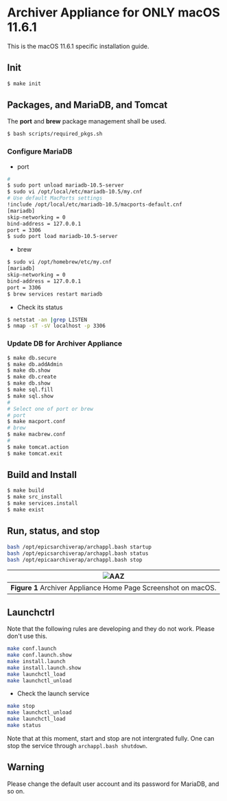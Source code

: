 # Archiver Appliance for ONLY macOS 11.6.1

This is the macOS 11.6.1 specific installation guide.  

## Init

```bash
$ make init
```

## Packages, and MariaDB, and Tomcat

The **port** and **brew** package management shall be used. 

```bash
$ bash scripts/required_pkgs.sh
```

### Configure MariaDB

* port

```bash
#
$ sudo port unload mariadb-10.5-server
$ sudo vi /opt/local/etc/mariadb-10.5/my.cnf
# Use default MacPorts settings
!include /opt/local/etc/mariadb-10.5/macports-default.cnf
[mariadb]
skip-networking = 0
bind-address = 127.0.0.1
port = 3306
$ sudo port load mariadb-10.5-server
```

* brew

```bash
$ sudo vi /opt/homebrew/etc/my.cnf
[mariadb]
skip-networking = 0
bind-address = 127.0.0.1
port = 3306
$ brew services restart mariadb
```
* Check its status

```bash
$ netstat -an |grep LISTEN
$ nmap -sT -sV localhost -p 3306
```

### Update DB for Archiver Appliance

```bash
$ make db.secure
$ make db.addAdmin
$ make db.show
$ make db.create
$ make db.show
$ make sql.fill
$ make sql.show
#
# Select one of port or brew
# port
$ make macport.conf
# brew
$ make macbrew.conf
#
$ make tomcat.action
$ make tomcat.exit
```

## Build and Install 

```bash
$ make build
$ make src_install
$ make services.install
$ make exist
```

## Run, status, and stop

```bash
bash /opt/epicsarchiverap/archappl.bash startup
bash /opt/epicsarchiverap/archappl.bash status
bash /opt/epicaarchiverap/archappl.bash stop
```

|![AAZ](images/macos.png)|
| :---: |
|**Figure 1** Archiver Appliance Home Page Screenshot on macOS.|


## Launchctrl

Note that the following rules are developing and they do not work. Please don't use this.


```bash
make conf.launch
make conf.launch.show
make install.launch
make install.launch.show
make launchctl_load
make launchctl_unload
```

* Check the launch service 

```bash
make stop
make launchctl_unload
make launchctl_load
make status
```

Note that at this moment, start and stop are not intergrated fully. One can stop the service through `archappl.bash shutdown`.

## Warning

Please change the default user account and its password for MariaDB, and so on.

